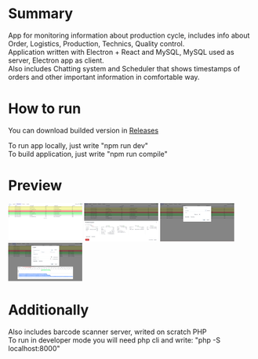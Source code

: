 # Summary
App for monitoring information about production cycle, includes info about Order, Logistics, Production, Technics, Quality control.    
Application written with Electron + React and MySQL, MySQL used as server, Electron app as client.  
Also includes Chatting system and Scheduler that shows timestamps of orders and other important information in comfortable way.

# How to run
You can download builded version in <a href="../../releases">Releases<a/>    

To run app locally, just write "npm run dev"  
To build application, just write "npm run compile"  

# Preview
<div>
  <img src="/images/2.png" style="width: 30%"/>
  <img src="/images/3.png" style="width: 30%"/>
  <img src="/images/4.png" style="width: 30%"/>
  <img src="/images/8.png" style="width: 30%"/>
</div>

# Additionally
Also includes barcode scanner server, writed on scratch PHP  
To run in developer mode you will need php cli and write: "php -S localhost:8000"
